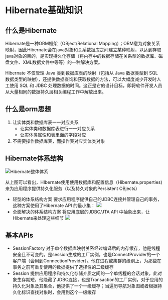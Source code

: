 # Hibernate基础知识
## 什么是Hibernate
Hibernate是一种ORM框架（OBject/Relational Mapping）；ORM意为对象关系映射，因此Hibernate会在java对象和关系数据库之间建立某种映射，以达到存取java对象的目的，是实现持久化存储（将内存中的数据存储在关系型的数据库、磁盘文件、XML数据文件中等等）的一种解决方案。

Hibernate 不仅管理 Java 类到数据库表的映射（包括从 Java 数据类型到 SQL 数据类型的映射），还提供数据查询和获取数据的方法，可以大幅度减少开发时人工使用 SQL 和 JDBC 处理数据的时间。这正是它的设计目标，即将软件开发人员从大量相同的数据持久层相关编程工作中解放出来。
## 什么是orm思想
1. 让实体类和数据库表一一对应关系
    - 让实体类和数据库表进行一一对应关系
    - 让实体类属性和表里面的字段对应
2. 不需要操作数据库表，而操作表对应实体类对象
## Hibernate体系结构
![Hibernate整体体系](https://dn-anything-about-doc.qbox.me/userid46108labid970time1430706939889?watermark/1/image/aHR0cDovL3N5bC1zdGF0aWMucWluaXVkbi5jb20vaW1nL3dhdGVybWFyay5wbmc=/dissolve/60/gravity/SouthEast/dx/0/dy/10)

从上图可以看出，HIbernate使用使用数据库和配置信息（Hibernate.properties)来为应用程序提供持久化服务（以及持久对象的Persistent OBjects）
- 轻型的体系结构方案
要求应用程序提供自己的JDBC连接并管理自己的事务，这种方案使用了Hibernate API 的最小集：
![](https://dn-anything-about-doc.qbox.me/userid46108labid970time1430706952117?watermark/1/image/aHR0cDovL3N5bC1zdGF0aWMucWluaXVkbi5jb20vaW1nL3dhdGVybWFyay5wbmc=/dissolve/60/gravity/SouthEast/dx/0/dy/10)
- 全面解决的体系结构方案
将应用底层的JDBC/JTA API 中抽象出来，让Hibernate来处理这些细节
![](https://dn-anything-about-doc.qbox.me/userid46108labid970time1430706965657?watermark/1/image/aHR0cDovL3N5bC1zdGF0aWMucWluaXVkbi5jb20vaW1nL3dhdGVybWFyay5wbmc=/dissolve/60/gravity/SouthEast/dx/0/dy/10)
## 基本APIs
- SessionFactory
对于单个数据库映射关系经过编译后的内存缓存，他是线程安全且不可变的。是session生成的工厂实例，也是ConnectProvider的一个客户端（会用到ConnectionProvider）。他在进程或集群的级别上，为那些在事务之前可重复使用的数据提供了选择性的二级缓存
- Session
提供应用程序和持久化存储介质之间的一个单线程的会话对象，此对象生存期短，他隐藏了JDBC连接，也是Transaction的工厂实例，对于应用的持久化对象及其集合，他提供了一个一级缓存；当遍历导航对象图或者根据持久化标识查找对象时，会用到这个一级缓存
